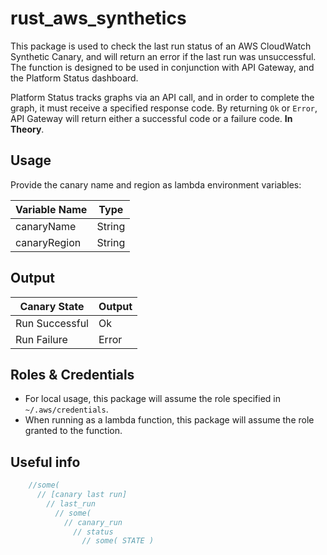 # rust_aws_synthetics

This package is used to check the last run status of an AWS CloudWatch Synthetic Canary, and will return an error if the last run was unsuccessful. The function is designed to be used in conjunction with API Gateway, and the Platform Status dashboard.

Platform Status tracks graphs via an API call, and in order to complete the graph, it must receive a specified response code. By returning `Ok` or `Error`, API Gateway will return either a successful code or a failure code.
__In Theory__.

## Usage

Provide the canary name and region as lambda environment variables:

| Variable Name | Type   |
|---------------|--------|
| canaryName    | String |
| canaryRegion  | String |  

## Output

| Canary State   | Output |
|----------------|--------|
| Run Successful | Ok     |
| Run Failure    | Error  |

## Roles & Credentials

- For local usage, this package will assume the role specified in `~/.aws/credentials`.
- When running as a lambda function, this package will assume the role granted to the function.

## Useful info

```rust
    //some(
      // [canary last run]
        // last_run
          // some(
            // canary_run
              // status
                // some( STATE )
```
